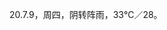 <link href="../../css/style.css" rel="stylesheet" type="text/css" />

<span class="fzzy">20.7.9，周四，阴转阵雨，33℃／28。

